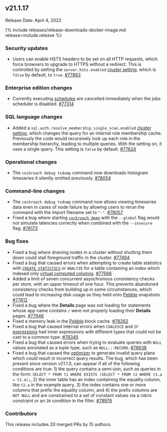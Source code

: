 ## v21.1.17

Release Date: April 4, 2022

{% include releases/release-downloads-docker-image.md release=include.release %}

<h3 id="v21-1-17-security-updates">Security updates</h3>

- Users can enable HSTS headers to be set on all HTTP requests, which force browsers to upgrade to HTTPS without a redirect. This is controlled by setting the `server.hsts.enabled` [cluster setting](https://www.cockroachlabs.com/docs/v21.1/cluster-settings), which is `false` by default, to `true`. [#77863][#77863]

<h3 id="v21-1-17-enterprise-edition-changes">Enterprise edition changes</h3>

- Currently executing [schedules](https://www.cockroachlabs.com/docs/v21.1/manage-a-backup-schedule) are cancelled immediately when the jobs scheduler is disabled. [#77314][#77314]

<h3 id="v21-1-17-sql-language-changes">SQL language changes</h3>

- Added a `sql.auth.resolve_membership_single_scan.enabled` [cluster setting](https://www.cockroachlabs.com/docs/v21.1/cluster-settings), which changes the query for an internal role membership cache. Previously the code would recursively look up each role in the membership hierarchy, leading to multiple queries. With the setting on, it uses a single query. This setting is `false` by default. [#77624][#77624]

<h3 id="v21-1-17-operational-changes">Operational changes</h3>

- The `cockroach debug tsdump` command now downloads histogram timeseries it silently omitted previously. [#78054][#78054]

<h3 id="v21-1-17-command-line-changes">Command-line changes</h3>

- The `cockroach debug tsdump` command now allows viewing timeseries data even in cases of node failure by allowing users to rerun the command with the import filename set to `"-"`. [#78057][#78057]
- Fixed a bug where starting [`cockroach demo`](https://www.cockroachlabs.com/docs/v21.1/cockroach-demo) with the `--global` flag would not simulate latencies correctly when combined with the `--insecure` flag. [#78173][#78173]

<h3 id="v21-1-17-bug-fixes">Bug fixes</h3>

- Fixed a bug where draining nodes in a cluster without shutting them down could stall foreground traffic in the cluster. [#77494][#77494]
- Fixed a bug that caused errors when attempting to create table statistics with [`CREATE STATISTICS`](https://www.cockroachlabs.com/docs/v21.1/create-statistics) or `ANALYZE` for a table containing an index which indexed only [virtual computed columns](https://www.cockroachlabs.com/docs/v21.1/computed-columns). [#77566][#77566]
- Added a limit of seven concurrent asynchronous consistency checks per store, with an upper timeout of one hour. This prevents abandoned consistency checks from building up in some circumstances, which could lead to increasing disk usage as they held onto [Pebble](https://www.cockroachlabs.com/docs/v21.1/architecture/storage-layer#pebble) snapshots. [#77612][#77612]
- Fixed a bug where the **Details** page was not loading for statements whose app name contains `/` were not properly loading their **Details** pages. [#77946][#77946]
- Fixed a memory leak in the [Pebble](https://www.cockroachlabs.com/docs/v21.1/architecture/storage-layer#pebble) block cache. [#78262][#78262]
- Fixed a bug that caused internal errors when `COALESCE` and `IF` [expressions](https://www.cockroachlabs.com/docs/v21.1/scalar-expressions) had inner expressions with different types that could not be cast to a common type. [#78345][#78345]
- Fixed a bug that caused errors when trying to evaluate queries with `NULL` values annotated as a tuple type, such as `NULL:::RECORD`. [#78638][#78638]
- Fixed a bug that caused the [optimizer](https://www.cockroachlabs.com/docs/v21.1/cost-based-optimizer) to generate invalid query plans which could result in incorrect query results. The bug, which has been present since version v21.1.0, can appear if all of the following conditions are true: 1) the query contains a semi-join, such as queries in the form: `SELECT * FROM t1 WHERE EXISTS (SELECT * FROM t2 WHERE t1.a = t2.a);`, 2) the inner table has an index containing the equality column, like `t2.a` in the example query, 3) the index contains one or more columns that prefix the equality column, and 4) the prefix columns are `NOT NULL` and are constrained to a set of constant values via a `CHECK` constraint or an `IN` condition in the filter. [#78976][#78976]

<h3 id="v21-1-17-contributors">Contributors</h3>

This release includes 20 merged PRs by 15 authors.

[#77314]: https://github.com/cockroachdb/cockroach/pull/77314
[#77494]: https://github.com/cockroachdb/cockroach/pull/77494
[#77566]: https://github.com/cockroachdb/cockroach/pull/77566
[#77612]: https://github.com/cockroachdb/cockroach/pull/77612
[#77624]: https://github.com/cockroachdb/cockroach/pull/77624
[#77863]: https://github.com/cockroachdb/cockroach/pull/77863
[#77946]: https://github.com/cockroachdb/cockroach/pull/77946
[#78054]: https://github.com/cockroachdb/cockroach/pull/78054
[#78057]: https://github.com/cockroachdb/cockroach/pull/78057
[#78173]: https://github.com/cockroachdb/cockroach/pull/78173
[#78262]: https://github.com/cockroachdb/cockroach/pull/78262
[#78296]: https://github.com/cockroachdb/cockroach/pull/78296
[#78345]: https://github.com/cockroachdb/cockroach/pull/78345
[#78638]: https://github.com/cockroachdb/cockroach/pull/78638
[#78976]: https://github.com/cockroachdb/cockroach/pull/78976
